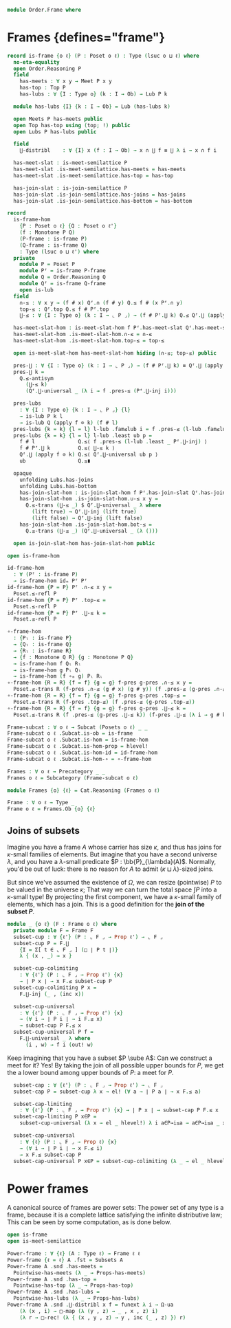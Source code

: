 <!--
```agda
open import Cat.Functor.Subcategory
open import Cat.Prelude

open import Order.Diagram.Glb.Reasoning
open import Order.Diagram.Lub.Reasoning
open import Order.Instances.Pointwise
open import Order.Semilattice.Join
open import Order.Semilattice.Meet
open import Order.Instances.Props
open import Order.Diagram.Glb
open import Order.Diagram.Lub
open import Order.Base

import Cat.Reasoning

import Order.Reasoning
```
-->

```agda
module Order.Frame where
```

# Frames {defines="frame"}

```agda
record is-frame {o ℓ} (P : Poset o ℓ) : Type (lsuc o ⊔ ℓ) where
  no-eta-equality
  open Order.Reasoning P
  field
    has-meets : ∀ x y → Meet P x y
    has-top : Top P
    has-lubs : ∀ {I : Type o} (k : I → Ob) → Lub P k

  module has-lubs {I} {k : I → Ob} = Lub (has-lubs k)

  open Meets P has-meets public
  open Top has-top using (top; !) public
  open Lubs P has-lubs public

  field
    ⋃-distribl    : ∀ {I} x (f : I → Ob) → x ∩ ⋃ f ≡ ⋃ λ i → x ∩ f i

  has-meet-slat : is-meet-semilattice P
  has-meet-slat .is-meet-semilattice.has-meets = has-meets
  has-meet-slat .is-meet-semilattice.has-top = has-top

  has-join-slat : is-join-semilattice P
  has-join-slat .is-join-semilattice.has-joins = has-joins
  has-join-slat .is-join-semilattice.has-bottom = has-bottom
```

<!--
```agda
private
  variable
    o ℓ o' ℓ' : Level
    P Q R : Poset o ℓ

is-frame-is-prop : is-prop (is-frame P)
is-frame-is-prop {P = P} =
  Iso→is-hlevel 1 eqv hlevel!
  where
    open Order.Diagram.Lub P
    open Order.Diagram.Glb P
    unquoteDecl eqv = declare-record-iso eqv (quote is-frame)

instance
  H-Level-is-frame : ∀ {n} → H-Level (is-frame P) (suc n)
  H-Level-is-frame = prop-instance is-frame-is-prop
```
-->

```agda
record
  is-frame-hom
    {P : Poset o ℓ} {Q : Poset o ℓ'}
    (f : Monotone P Q)
    (P-frame : is-frame P)
    (Q-frame : is-frame Q)
    : Type (lsuc o ⊔ ℓ') where
  private
    module P = Poset P
    module Pᶠ = is-frame P-frame
    module Q = Order.Reasoning Q
    module Qᶠ = is-frame Q-frame
    open is-lub
  field
    ∩-≤ : ∀ x y → (f # x) Qᶠ.∩ (f # y) Q.≤ f # (x Pᶠ.∩ y)
    top-≤ : Qᶠ.top Q.≤ f # Pᶠ.top
    ⋃-≤ : ∀ {I : Type o} (k : I → ⌞ P ⌟) → (f # Pᶠ.⋃ k) Q.≤ Qᶠ.⋃ (apply f ⊙ k)

  has-meet-slat-hom : is-meet-slat-hom f Pᶠ.has-meet-slat Qᶠ.has-meet-slat
  has-meet-slat-hom .is-meet-slat-hom.∩-≤ = ∩-≤
  has-meet-slat-hom .is-meet-slat-hom.top-≤ = top-≤

  open is-meet-slat-hom has-meet-slat-hom hiding (∩-≤; top-≤) public

  pres-⋃ : ∀ {I : Type o} (k : I → ⌞ P ⌟) → (f # Pᶠ.⋃ k) ≡ Qᶠ.⋃ (apply f ⊙ k)
  pres-⋃ k =
    Q.≤-antisym
      (⋃-≤ k)
      (Qᶠ.⋃-universal _ (λ i → f .pres-≤ (Pᶠ.⋃-inj i)))

  pres-lubs
    : ∀ {I : Type o} {k : I → ⌞ P ⌟} {l}
    → is-lub P k l
    → is-lub Q (apply f ⊙ k) (f # l)
  pres-lubs {k = k} {l = l} l-lub .fam≤lub i = f .pres-≤ (l-lub .fam≤lub i)
  pres-lubs {k = k} {l = l} l-lub .least ub p =
    f # l              Q.≤⟨ f .pres-≤ (l-lub .least _ Pᶠ.⋃-inj) ⟩
    f # Pᶠ.⋃ k         Q.≤⟨ ⋃-≤ k ⟩
    Qᶠ.⋃ (apply f ⊙ k) Q.≤⟨ Qᶠ.⋃-universal ub p ⟩
    ub                 Q.≤∎

  opaque
    unfolding Lubs.has-joins
    unfolding Lubs.has-bottom
    has-join-slat-hom : is-join-slat-hom f Pᶠ.has-join-slat Qᶠ.has-join-slat
    has-join-slat-hom .is-join-slat-hom.∪-≤ x y =
      Q.≤-trans (⋃-≤ _) $ Qᶠ.⋃-universal _ λ where
        (lift true) → Qᶠ.⋃-inj (lift true)
        (lift false) → Qᶠ.⋃-inj (lift false)
    has-join-slat-hom .is-join-slat-hom.bot-≤ =
      Q.≤-trans (⋃-≤ _) (Qᶠ.⋃-universal _ (λ ()))

  open is-join-slat-hom has-join-slat-hom public

open is-frame-hom
```

<!--
```agda
is-frame-hom-is-prop
  : ∀ {f : Monotone P Q} {P-frame : is-frame P} {Q-frame : is-frame Q}
  → is-prop (is-frame-hom f P-frame Q-frame)
is-frame-hom-is-prop = Iso→is-hlevel 1 eqv hlevel! 
  where unquoteDecl eqv = declare-record-iso eqv (quote is-frame-hom)

instance
  H-Level-is-frame-hom
    : ∀ {f : Monotone P Q} {P-frame : is-frame P} {Q-frame : is-frame Q}
    → ∀ {n} → H-Level (is-frame-hom f P-frame Q-frame) (suc n)
  H-Level-is-frame-hom = prop-instance is-frame-hom-is-prop
```
-->

```agda
id-frame-hom
  : ∀ (Pᶠ : is-frame P)
  → is-frame-hom idₘ Pᶠ Pᶠ
id-frame-hom {P = P} Pᶠ .∩-≤ x y =
  Poset.≤-refl P
id-frame-hom {P = P} Pᶠ .top-≤ =
  Poset.≤-refl P
id-frame-hom {P = P} Pᶠ .⋃-≤ k =
  Poset.≤-refl P

∘-frame-hom
  : {Pₗ : is-frame P}
  → {Qₗ : is-frame Q}
  → {Rₗ : is-frame R}
  → {f : Monotone Q R} {g : Monotone P Q}
  → is-frame-hom f Qₗ Rₗ
  → is-frame-hom g Pₗ Qₗ
  → is-frame-hom (f ∘ₘ g) Pₗ Rₗ
∘-frame-hom {R = R} {f = f} {g = g} f-pres g-pres .∩-≤ x y =
  Poset.≤-trans R (f-pres .∩-≤ (g # x) (g # y)) (f .pres-≤ (g-pres .∩-≤ x y))
∘-frame-hom {R = R} {f = f} {g = g} f-pres g-pres .top-≤ =
  Poset.≤-trans R (f-pres .top-≤) (f .pres-≤ (g-pres .top-≤))
∘-frame-hom {R = R} {f = f} {g = g} f-pres g-pres .⋃-≤ k =
  Poset.≤-trans R (f .pres-≤ (g-pres .⋃-≤ k)) (f-pres .⋃-≤ (λ i → g # k i))

Frame-subcat : ∀ o ℓ → Subcat (Posets o ℓ) _ _
Frame-subcat o ℓ .Subcat.is-ob = is-frame
Frame-subcat o ℓ .Subcat.is-hom = is-frame-hom
Frame-subcat o ℓ .Subcat.is-hom-prop = hlevel!
Frame-subcat o ℓ .Subcat.is-hom-id = id-frame-hom
Frame-subcat o ℓ .Subcat.is-hom-∘ = ∘-frame-hom

Frames : ∀ o ℓ → Precategory _ _
Frames o ℓ = Subcategory (Frame-subcat o ℓ)

module Frames {o} {ℓ} = Cat.Reasoning (Frames o ℓ)

Frame : ∀ o ℓ → Type _
Frame o ℓ = Frames.Ob {o} {ℓ}
```

<!--
```agda
module Frame {o ℓ} (F : Frame o ℓ) where
  open Order.Reasoning (F .fst) public
  open is-frame (F .snd) public

  po : Poset o ℓ
  po = F .fst
```
-->

## Joins of subsets

Imagine you have a frame $A$ whose carrier has size $\kappa$, and thus
has joins for $\kappa$-small families of elements. But imagine that you
have a second universe $\lambda$, and you have a $\lambda$-small
predicate $P : \bb{P}_{\lambda}(A)$. Normally, you'd be out of luck:
there is no reason for $A$ to admit $(\kappa \sqcup \lambda)$-sized
joins.

But since we've assumed the existence of $\Omega$, we can resize
(pointwise) $P$ to be valued in the universe $\kappa$; That way we can
turn the total space $\int P$ into a $\kappa$-small type! By projecting
the first component, we have a $\kappa$-small family of elements, which
has a join. This is a good definition for the **join of the subset
$P$**.

```agda
module _ {o ℓ} (F : Frame o ℓ) where
  private module F = Frame F
  subset-cup : ∀ {ℓ'} (P : ⌞ F ⌟ → Prop ℓ') → ⌞ F ⌟
  subset-cup P = F.⋃
    {I = Σ[ t ∈ ⌞ F ⌟ ] (□ ∣ P t ∣)}
    λ { (x , _) → x }

  subset-cup-colimiting
    : ∀ {ℓ'} (P : ⌞ F ⌟ → Prop ℓ') {x}
    → ∣ P x ∣ → x F.≤ subset-cup P
  subset-cup-colimiting P x =
    F.⋃-inj (_ , (inc x))

  subset-cup-universal
    : ∀ {ℓ'} (P : ⌞ F ⌟ → Prop ℓ') {x}
    → (∀ i → ∣ P i ∣ → i F.≤ x)
    → subset-cup P F.≤ x
  subset-cup-universal P f =
    F.⋃-universal _ λ where
      (i , w) → f i (out! w)
```

Keep imagining that you have a subset $P \sube A$: Can we construct a
meet for it? Yes! By taking the join of all possible upper bounds for
$P$, we get the a lower bound among upper bounds of $P$: a meet for $P$.

```agda
  subset-cap : ∀ {ℓ'} (P : ⌞ F ⌟ → Prop ℓ') → ⌞ F ⌟
  subset-cap P = subset-cup λ x → el! (∀ a → ∣ P a ∣ → x F.≤ a)

  subset-cap-limiting
    : ∀ {ℓ'} (P : ⌞ F ⌟ → Prop ℓ') {x} → ∣ P x ∣ → subset-cap P F.≤ x
  subset-cap-limiting P x∈P =
    subset-cup-universal (λ x → el _ hlevel!) λ i a∈P→i≤a → a∈P→i≤a _ x∈P

  subset-cap-universal
    : ∀ {ℓ} (P : ⌞ F ⌟ → Prop ℓ) {x}
    → (∀ i → ∣ P i ∣ → x F.≤ i)
    → x F.≤ subset-cap P
  subset-cap-universal P x∈P = subset-cup-colimiting (λ _ → el _ hlevel!) x∈P
```

# Power frames

A canonical source of frames are power sets: The power set of any type
is a frame, because it is a complete lattice satisfying the infinite
distributive law; This can be seen by some computation, as is done
below.

```agda
open is-frame
open is-meet-semilattice

Power-frame : ∀ {ℓ} (A : Type ℓ) → Frame ℓ ℓ
Power-frame {ℓ = ℓ} A .fst = Subsets A
Power-frame A .snd .has-meets =
  Pointwise-has-meets (λ _ → Props-has-meets)
Power-frame A .snd .has-top =
  Pointwise-has-top (λ _ → Props-has-top)
Power-frame A .snd .has-lubs =
  Pointwise-has-lubs (λ _ → Props-has-lubs)
Power-frame A .snd .⋃-distribl x f = funext λ i → Ω-ua
    (λ (x , i) → □-map (λ (y , z) → _ , x , z) i)
    (λ r → □-rec! (λ { (x , y , z) → y , inc (_ , z) }) r)
```
